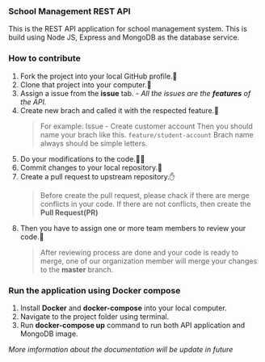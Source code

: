 ### School Management REST API

This is the REST API application for school management system. This is build using Node JS, Express and MongoDB as the database service.

### How to contribute

1. Fork the project into your local GitHub profile.:fork_and_knife:
2. Clone that project into your computer.:rocket:
3. Assign a issue from the **issue** tab. - _All the issues are the **features** of the API._
4. Create new brach and called it with the respected feature.:seedling:
   > For example: Issue - Create customer account
   > Then you should name your brach like this.
   > `feature/student-account`
   > Brach name always should be simple letters.
5. Do your modifications to the code.👨‍💻
6. Commit changes to your local repository.💬
7. Create a pull request to upstream repository.:hand:
   > Before create the pull request, please chack if there are merge conflicts in your code. If there are not conflicts, then create the **Pull Request(PR)**
8. Then you have to assign one or more team members to review your code.:eyes:
   > After reviewing process are done and your code is ready to merge, one of our organization member will merge your changes to the **master** branch.

### Run the application using Docker compose

1. Install **Docker** and **docker-compose** into your local computer.
2. Navigate to the project folder using terminal.
3. Run **docker-compose up** command to run both API application and MongoDB image.

_More imformation about the documentation will be update in future_
